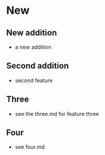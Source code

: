 # New

## New addition
- a new addition

## Second addition
- second feature

## Three
- see the three.md for feature three

## Four
- see four.md
